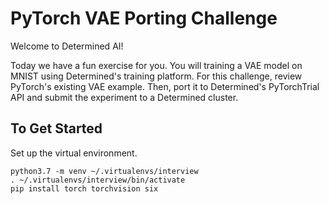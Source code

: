 # PyTorch VAE Porting Challenge

Welcome to Determined AI!

Today we have a fun exercise for you. You will training a VAE model on MNIST
using Determined's training platform. For this challenge, review PyTorch's
existing VAE example. Then, port it to Determined's PyTorchTrial API and submit
the experiment to a Determined cluster.

## To Get Started

Set up the virtual environment.
```
python3.7 -m venv ~/.virtualenvs/interview
. ~/.virtualenvs/interview/bin/activate
pip install torch torchvision six
```
